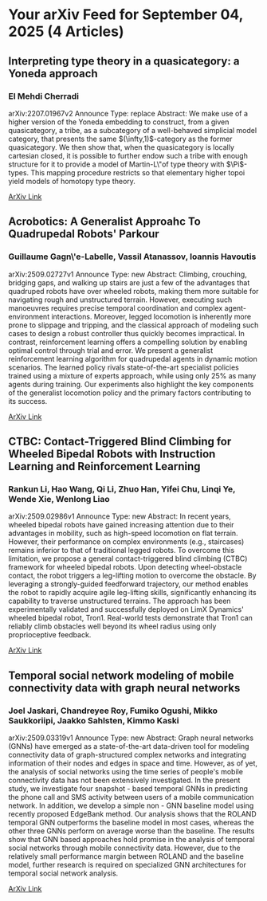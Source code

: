 <h1>Your arXiv Feed for September 04, 2025 (4 Articles)</h1>
<h2>Interpreting type theory in a quasicategory: a Yoneda approach</h2>
<h3>El Mehdi Cherradi</h3>
<p>arXiv:2207.01967v2 Announce Type: replace 
Abstract: We make use of a higher version of the Yoneda embedding to construct, from a given quasicategory, a tribe, as a subcategory of a well-behaved simplicial model category, that presents the same $(\infty,1)$-category as the former quasicategory. We then show that, when the quasicategory is locally cartesian closed, it is possible to further endow such a tribe with enough structure for it to provide a model of Martin-L\"of type theory with $\Pi$-types. This mapping procedure restricts so that elementary higher topoi yield models of homotopy type theory.</p>
<a href='https://arxiv.org/abs/2207.01967'>ArXiv Link</a>

<h2>Acrobotics: A Generalist Approahc To Quadrupedal Robots' Parkour</h2>
<h3>Guillaume Gagn\'e-Labelle, Vassil Atanassov, Ioannis Havoutis</h3>
<p>arXiv:2509.02727v1 Announce Type: new 
Abstract: Climbing, crouching, bridging gaps, and walking up stairs are just a few of the advantages that quadruped robots have over wheeled robots, making them more suitable for navigating rough and unstructured terrain. However, executing such manoeuvres requires precise temporal coordination and complex agent-environment interactions. Moreover, legged locomotion is inherently more prone to slippage and tripping, and the classical approach of modeling such cases to design a robust controller thus quickly becomes impractical. In contrast, reinforcement learning offers a compelling solution by enabling optimal control through trial and error. We present a generalist reinforcement learning algorithm for quadrupedal agents in dynamic motion scenarios. The learned policy rivals state-of-the-art specialist policies trained using a mixture of experts approach, while using only 25% as many agents during training. Our experiments also highlight the key components of the generalist locomotion policy and the primary factors contributing to its success.</p>
<a href='https://arxiv.org/abs/2509.02727'>ArXiv Link</a>

<h2>CTBC: Contact-Triggered Blind Climbing for Wheeled Bipedal Robots with Instruction Learning and Reinforcement Learning</h2>
<h3>Rankun Li, Hao Wang, Qi Li, Zhuo Han, Yifei Chu, Linqi Ye, Wende Xie, Wenlong Liao</h3>
<p>arXiv:2509.02986v1 Announce Type: new 
Abstract: In recent years, wheeled bipedal robots have gained increasing attention due to their advantages in mobility, such as high-speed locomotion on flat terrain. However, their performance on complex environments (e.g., staircases) remains inferior to that of traditional legged robots. To overcome this limitation, we propose a general contact-triggered blind climbing (CTBC) framework for wheeled bipedal robots. Upon detecting wheel-obstacle contact, the robot triggers a leg-lifting motion to overcome the obstacle. By leveraging a strongly-guided feedforward trajectory, our method enables the robot to rapidly acquire agile leg-lifting skills, significantly enhancing its capability to traverse unstructured terrains. The approach has been experimentally validated and successfully deployed on LimX Dynamics' wheeled bipedal robot, Tron1. Real-world tests demonstrate that Tron1 can reliably climb obstacles well beyond its wheel radius using only proprioceptive feedback.</p>
<a href='https://arxiv.org/abs/2509.02986'>ArXiv Link</a>

<h2>Temporal social network modeling of mobile connectivity data with graph neural networks</h2>
<h3>Joel Jaskari, Chandreyee Roy, Fumiko Ogushi, Mikko Saukkoriipi, Jaakko Sahlsten, Kimmo Kaski</h3>
<p>arXiv:2509.03319v1 Announce Type: new 
Abstract: Graph neural networks (GNNs) have emerged as a state-of-the-art data-driven tool for modeling connectivity data of graph-structured complex networks and integrating information of their nodes and edges in space and time. However, as of yet, the analysis of social networks using the time series of people's mobile connectivity data has not been extensively investigated. In the present study, we investigate four snapshot - based temporal GNNs in predicting the phone call and SMS activity between users of a mobile communication network. In addition, we develop a simple non - GNN baseline model using recently proposed EdgeBank method. Our analysis shows that the ROLAND temporal GNN outperforms the baseline model in most cases, whereas the other three GNNs perform on average worse than the baseline. The results show that GNN based approaches hold promise in the analysis of temporal social networks through mobile connectivity data. However, due to the relatively small performance margin between ROLAND and the baseline model, further research is required on specialized GNN architectures for temporal social network analysis.</p>
<a href='https://arxiv.org/abs/2509.03319'>ArXiv Link</a>


